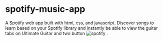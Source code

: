 # spotify-music-app
A Spotify web app built with html, css, and javascript. Discover songs to learn based on your Spotify library and instantly be able to view the guitar tabs on Ultimate Guitar and two button 
![spotify](https://user-images.githubusercontent.com/125033123/218178382-5e62d1ee-ac0f-4ecd-887a-488989112275.jpg)
.
